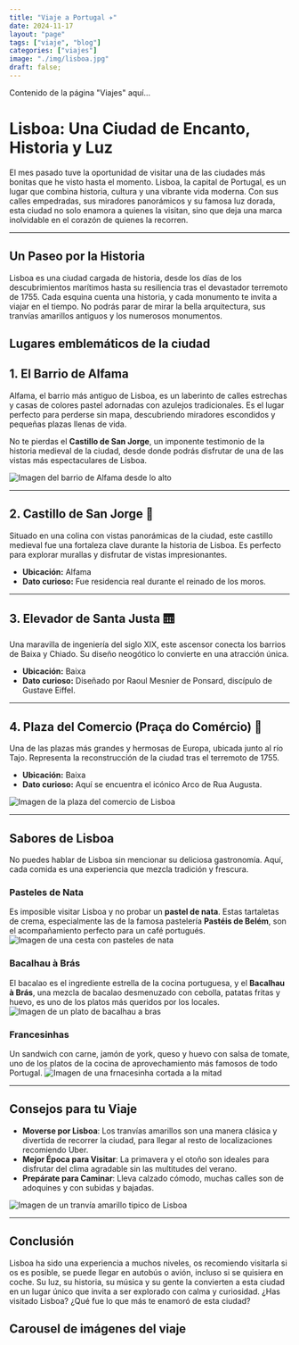 ```yaml
---
title: "Viaje a Portugal ✈️"
date: 2024-11-17
layout: "page"
tags: ["viaje", "blog"]
categories: ["viajes"]
image: "./img/lisboa.jpg"
draft: false;
---
```

Contenido de la página "Viajes" aquí...


# Lisboa: Una Ciudad de Encanto, Historia y Luz

El mes pasado tuve la oportunidad de visitar una de las ciudades más bonitas que he visto hasta el momento.
Lisboa, la capital de Portugal, es un lugar que combina historia, cultura y una vibrante vida moderna. 
Con sus calles empedradas, sus miradores panorámicos y su famosa luz dorada, esta ciudad no solo enamora a quienes la visitan, sino que deja una marca inolvidable en el corazón de quienes la recorren. 

---

## **Un Paseo por la Historia**

Lisboa es una ciudad cargada de historia, desde los días de los descubrimientos marítimos hasta su resiliencia tras el devastador terremoto de 1755. 
Cada esquina cuenta una historia, y cada monumento te invita a viajar en el tiempo. No podrás parar de mirar la bella arquitectura, sus tranvías amarillos
antiguos y los numerosos monumentos.

## **Lugares emblemáticos de la ciudad**

## **1. El Barrio de Alfama**

Alfama, el barrio más antiguo de Lisboa, es un laberinto de calles estrechas y casas de colores pastel adornadas con azulejos tradicionales. Es el lugar perfecto para perderse sin mapa, descubriendo miradores escondidos y pequeñas plazas llenas de vida.

No te pierdas el **Castillo de San Jorge**, un imponente testimonio de la historia medieval de la ciudad, desde donde podrás disfrutar de una de las vistas más espectaculares de Lisboa.

![Imagen del barrio de Alfama desde lo alto](./img/lisboa3.jpg)

---

## **2. Castillo de San Jorge** 🏯
Situado en una colina con vistas panorámicas de la ciudad, este castillo medieval fue una fortaleza clave durante la historia de Lisboa. Es perfecto para explorar murallas y disfrutar de vistas impresionantes.

- **Ubicación:** Alfama
- **Dato curioso:** Fue residencia real durante el reinado de los moros.

---

## **3. Elevador de Santa Justa** 🛗
Una maravilla de ingeniería del siglo XIX, este ascensor conecta los barrios de Baixa y Chiado. Su diseño neogótico lo convierte en una atracción única.

- **Ubicación:** Baixa
- **Dato curioso:** Diseñado por Raoul Mesnier de Ponsard, discípulo de Gustave Eiffel.

---

## **4. Plaza del Comercio (Praça do Comércio)** 🌟
Una de las plazas más grandes y hermosas de Europa, ubicada junto al río Tajo. Representa la reconstrucción de la ciudad tras el terremoto de 1755.

- **Ubicación:** Baixa
- **Dato curioso:** Aquí se encuentra el icónico Arco de Rua Augusta.

![Imagen de la plaza del comercio de Lisboa](./img/lisboa2.jpg)

---

## **Sabores de Lisboa**

No puedes hablar de Lisboa sin mencionar su deliciosa gastronomía. Aquí, cada comida es una experiencia que mezcla tradición y frescura.

### **Pasteles de Nata**

Es imposible visitar Lisboa y no probar un **pastel de nata**. Estas tartaletas de crema, especialmente las de la famosa pastelería **Pastéis de Belém**, son el acompañamiento perfecto para un café portugués.
![Imagen de una cesta con pasteles de nata](./img/pastelnata.jpg)

### **Bacalhau à Brás**

El bacalao es el ingrediente estrella de la cocina portuguesa, y el **Bacalhau à Brás**, una mezcla de bacalao desmenuzado con cebolla, patatas fritas y huevo, es uno de los platos más queridos por los locales.
![Imagen de un plato de bacalhau a bras](./img/bacalhau.jpg)

### **Francesinhas**

Un sandwich con carne, jamón de york, queso y huevo con salsa de tomate, uno de los platos de la cocina de aprovechamiento más famosos de todo Portugal.
![Imagen de una frnacesinha cortada a la mitad](./img/francesinha.jpg)

---

## **Consejos para tu Viaje**

- **Moverse por Lisboa**: Los tranvías amarillos son una manera clásica y divertida de recorrer la ciudad, para llegar al resto de localizaciones recomiendo Uber.
- **Mejor Época para Visitar**: La primavera y el otoño son ideales para disfrutar del clima agradable sin las multitudes del verano.
- **Prepárate para Caminar**: Lleva calzado cómodo, muchas calles son de adoquines y con subidas y bajadas.

![Imagen de un tranvía amarillo tipico de Lisboa](./img/lisboa4.jpg)


---

## **Conclusión**

Lisboa ha sido una experiencia a muchos niveles, os recomiendo visitarla si os es posible, se puede llegar en autobús
o avión, incluso si se quisiera en coche. 
Su luz, su historia, su música y su gente la convierten a esta ciudad en un lugar único que invita a ser explorado con calma y curiosidad.
¿Has visitado Lisboa? ¿Qué fue lo que más te enamoró de esta ciudad?

## **Carousel de imágenes del viaje**

